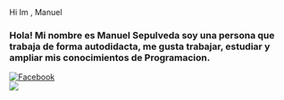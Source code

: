 <div

<h1 aling = "center"> Hi Im , Manuel </h1>
<h3 aling= "center">Hola! Mi nombre es Manuel Sepulveda soy una persona que trabaja de forma autodidacta, me gusta trabajar, estudiar y ampliar mis conocimientos de Programacion.</h3>


</div>


<div>
<a href ="https://www.facebook.com/manuel.sepulveda.1840" targert= "_blank"> 
<img src="https://img.shields.io/badge/massage?style=social&logo=paypal&logoColor=Blue&label=White&labelColor=White&color=Blue&cacheSeconds=1"
alt= "Facebook"/>


</a>
<div>
<a href ="https://www.linkedin.com/in/manuel-sep%C3%BAlveda-14b164205/" targert= "_blank"> 
<img src="<img alt="Dynamic JSON Badge" src="https://img.shields.io/badge/dynamic/json">

<!--alt= "Linkedin"/> -->
</a>

</div>

<!--
**ManuSepul10/ManuSepul10** is a ✨ _special_ ✨ repository because its `README.md` (this file) appears on your GitHub profile.

Here are some ideas to get you started:

- 🔭 I’m currently working on ...
- 🌱 I’m currently learning ...
- 👯 I’m looking to collaborate on ...
- 🤔 I’m looking for help with ...
- 💬 Ask me about ...
- 📫 How to reach me: ...
- 😄 Pronouns: ...
- ⚡ Fun fact: ...
-->
